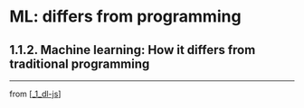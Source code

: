 # ML: differs from programming
## 1.1.2. Machine learning: How it differs from traditional programming

---
from [[_1_dl-js]]

[//begin]: # "Autogenerated link references for markdown compatibility"
[_1_dl-js]: ../_1_dl-js.md "DL and JS"
[//end]: # "Autogenerated link references"